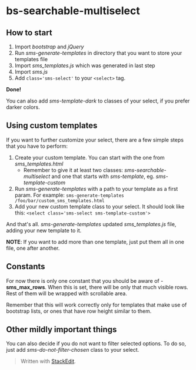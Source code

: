 

# bs-searchable-multiselect  
  
## How to start  
  
 1. Import *bootstrap* and *jQuery*  
 2. Run *sms-generate-templates* in directory that you want to store your templates file
 3. Import *sms_templates.js* which was generated in last step  
 4. Import *sms.js*  
 5. Add `class='sms-select'` to your `<select>` tag.  
   
**Done!**  

 You can also add *sms-template-dark* to classes of your select, if you prefer darker colors.


## Using custom templates
If you want to further customize your select, there are a few simple steps that you have to perform:

 1. Create your custom template. You can start with the one from *sms_templates.html*
	 - Remember to give it at least two classes: *sms-searchable-multiselect* and one that starts with *sms-template*, eg. *sms-template-custom*
 2. Run *sms-generate-templates* with a path to your template as a first param. For example:
 `sms-generate-templates /foo/bar/custom_sms_templates.html`
 3. Add your new custom template class to your select. It should look like this:
 `<select class='sms-select sms-template-custom'>`

And that's all. *sms-generate-templates* updated *sms_templates.js* file, adding your new template to it.

**NOTE**: 
If you want to add more than one template, just put them all in one file, one after another.


## Constants
For now there is only one constant that you should be aware of - **sms_max_rows**. When this is set, there will be only that much visible rows. Rest of them will be wrapped with scrollable area.

Remember that this will work correctly only for templates that make use of bootstrap lists, or ones that have row height similar to them.


## Other mildly important things
You can also decide if you do not want to filter selected options. To do so, just add *sms-do-not-filter-chosen* class to your select.

> Written with [StackEdit](https://stackedit.io/).